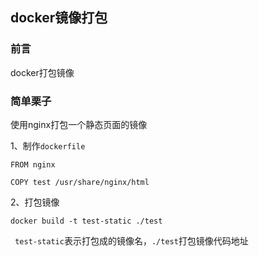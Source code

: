 ## docker镜像打包

### 前言

docker打包镜像

### 简单栗子

使用nginx打包一个静态页面的镜像  

1、制作`dockerfile`  

```
FROM nginx

COPY test /usr/share/nginx/html
```
2、打包镜像

````
docker build -t test-static ./test
````
` test-static`表示打包成的镜像名，`./test`打包镜像代码地址